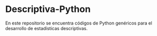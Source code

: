 # Descriptiva-Python
En este repositorio se encuentra códigos de Python genéricos para el desarrollo de estadísticas descriptivas.  
